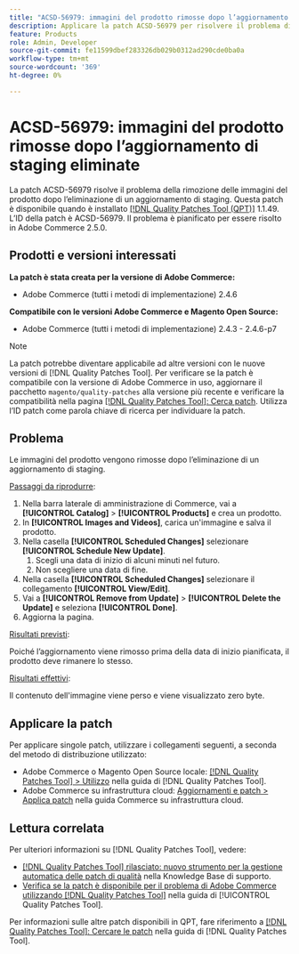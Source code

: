 ```yaml
---
title: "ACSD-56979: immagini del prodotto rimosse dopo l’aggiornamento di staging eliminate"
description: Applicare la patch ACSD-56979 per risolvere il problema di Adobe Commerce, in cui le immagini del prodotto vengono rimosse dopo l’eliminazione di un aggiornamento di staging
feature: Products
role: Admin, Developer
source-git-commit: fe11599dbef283326db029b0312ad290cde0ba0a
workflow-type: tm+mt
source-wordcount: '369'
ht-degree: 0%

---
```


# ACSD-56979: immagini del prodotto rimosse dopo l’aggiornamento di staging eliminate

La patch ACSD-56979 risolve il problema della rimozione delle immagini del prodotto dopo l’eliminazione di un aggiornamento di staging. Questa patch è disponibile quando è installato [[!DNL Quality Patches Tool (QPT)]](https://experienceleague.adobe.com/en/docs/commerce-knowledge-base/kb/announcements/commerce-announcements/magento-quality-patches-released-new-tool-to-self-serve-quality-patches) 1.1.49. L’ID della patch è ACSD-56979. Il problema è pianificato per essere risolto in Adobe Commerce 2.5.0.

## Prodotti e versioni interessati

**La patch è stata creata per la versione di Adobe Commerce:**

* Adobe Commerce (tutti i metodi di implementazione) 2.4.6

**Compatibile con le versioni Adobe Commerce e Magento Open Source:**

* Adobe Commerce (tutti i metodi di implementazione) 2.4.3 - 2.4.6-p7

>[!NOTE]
>
>La patch potrebbe diventare applicabile ad altre versioni con le nuove versioni di [!DNL Quality Patches Tool]. Per verificare se la patch è compatibile con la versione di Adobe Commerce in uso, aggiornare il pacchetto `magento/quality-patches` alla versione più recente e verificare la compatibilità nella pagina [[!DNL Quality Patches Tool]: Cerca patch](https://experienceleague.adobe.com/tools/commerce-quality-patches/index.html). Utilizza l’ID patch come parola chiave di ricerca per individuare la patch.

## Problema

Le immagini del prodotto vengono rimosse dopo l’eliminazione di un aggiornamento di staging.

<u>Passaggi da riprodurre</u>:

1. Nella barra laterale di amministrazione di Commerce, vai a **[!UICONTROL Catalog]** > **[!UICONTROL Products]** e crea un prodotto.
1. In **[!UICONTROL Images and Videos]**, carica un&#39;immagine e salva il prodotto.
1. Nella casella **[!UICONTROL Scheduled Changes]** selezionare **[!UICONTROL Schedule New Update]**.
   1. Scegli una data di inizio di alcuni minuti nel futuro.
   1. Non scegliere una data di fine.
1. Nella casella **[!UICONTROL Scheduled Changes]** selezionare il collegamento **[!UICONTROL View/Edit]**.
1. Vai a **[!UICONTROL Remove from Update]** > **[!UICONTROL Delete the Update]** e seleziona **[!UICONTROL Done]**.
1. Aggiorna la pagina.

<u>Risultati previsti</u>:

Poiché l’aggiornamento viene rimosso prima della data di inizio pianificata, il prodotto deve rimanere lo stesso.

<u>Risultati effettivi</u>:

Il contenuto dell&#39;immagine viene perso e viene visualizzato zero byte.

## Applicare la patch

Per applicare singole patch, utilizzare i collegamenti seguenti, a seconda del metodo di distribuzione utilizzato:

* Adobe Commerce o Magento Open Source locale: [[!DNL Quality Patches Tool] > Utilizzo](/help/tools/quality-patches-tool/usage.md) nella guida di [!DNL Quality Patches Tool].
* Adobe Commerce su infrastruttura cloud: [Aggiornamenti e patch > Applica patch](https://experienceleague.adobe.com/docs/commerce-cloud-service/user-guide/develop/upgrade/apply-patches.html) nella guida Commerce su infrastruttura cloud.

## Lettura correlata

Per ulteriori informazioni su [!DNL Quality Patches Tool], vedere:

* [[!DNL Quality Patches Tool] rilasciato: nuovo strumento per la gestione automatica delle patch di qualità](https://experienceleague.adobe.com/en/docs/commerce-knowledge-base/kb/announcements/commerce-announcements/magento-quality-patches-released-new-tool-to-self-serve-quality-patches) nella Knowledge Base di supporto.
* [Verifica se la patch è disponibile per il problema di Adobe Commerce utilizzando  [!DNL Quality Patches Tool]](/help/tools/quality-patches-tool/patches-available-in-qpt/check-patch-for-magento-issue-with-magento-quality-patches.md) nella guida di [!UICONTROL Quality Patches Tool].


Per informazioni sulle altre patch disponibili in QPT, fare riferimento a [[!DNL Quality Patches Tool]: Cercare le patch](https://experienceleague.adobe.com/tools/commerce-quality-patches/index.html) nella guida di [!DNL Quality Patches Tool].
